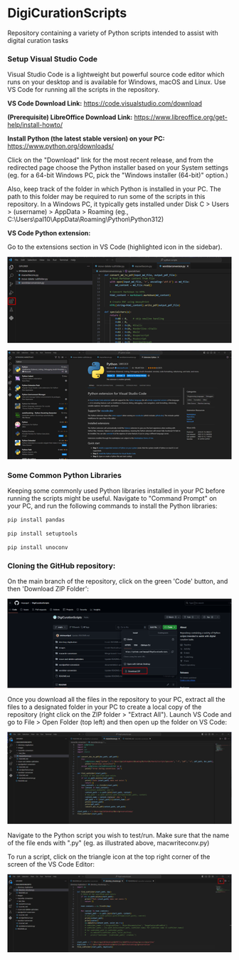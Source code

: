 # DigiCurationScripts
Repository containing a variety of Python scripts intended to assist with digital curation tasks 

### Setup Visual Studio Code

Visual Studio Code is a lightweight but powerful source code editor which runs on your desktop and is available for Windows, macOS and Linux. Use VS Code for running all the scripts in the repository.

**VS Code Download Link:** https://code.visualstudio.com/download

**(Prerequisite) LibreOffice Download Link:** https://www.libreoffice.org/get-help/install-howto/

**Install Python (the latest stable version) on your PC:** https://www.python.org/downloads/

Click on the "Download" link for the most recent release, and from the redirected page choose the Python installer based on your System settings (eg. for a 64-bit Windows PC, pick the "Windows installer (64-bit)" option.) 

Also, keep track of the folder in which Python is installed in your PC. The path to this folder may be required to run some of the scripts in this repository. In a Windows PC, it typically gets installed under Disk C > Users > (username) > AppData > Roaming (eg., C:\Users\pal10\AppData\Roaming\Python\Python312) 

**VS Code Python extension:**

Go to the extensions section in VS Code (highlighted icon in the sidebar).

![Image 1](images/Picture1.png)

![Image 2](images/Picture2.png)

### Some Common Python Libraries

Keeping some commonly used Python libraries installed in your PC before running the scripts might be useful. Navigate to "Command Prompt" on your PC, and run the following commands to install the Python libraries:

```bash
pip install pandas
```

```bash
pip install setuptools
```

```bash
pip install unoconv
```

### Cloning the GitHub repository:

On the main branch of the repository, click on the green 'Code' button, and then 'Download ZIP Folder':

![Image 3](images/DownloadRepo.png)

Once you download all the files in the repository to your PC, extract all the files to a designated folder in your PC to create a local copy of the repository (right click on the ZIP folder > "Extract All"). Launch VS Code and go to File > Open Folder (top left) and then open up the folder on VS Code:

![Image 4](images/PythonCode.png)

Navigate to the Python script you wish to test/run. Make sure that the name of the file ends with ".py" (eg. as illustrated above, macwriteconv.py)

To run a script, click on the triangle icon at the top right corner of the screen of the VS Code Editor:

![Image 5](images/RunCode.png)

